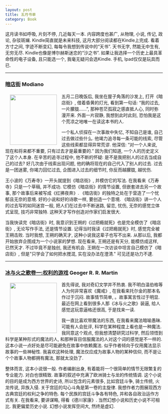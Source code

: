 ```yaml
---
layout: post
title: 五月书单
category: Book
---
```


这月读书如呼吸, 片刻不停, 几近每天一本. 内容跨度也甚广, 从物理, 小说, 传记, 政论, 杂驳斑斓. Kindle简直就是未来科技, 这月大部分阅读都在Kindle上完成. 看着方寸之间, 字迹不断变幻, 每每令我想到传说中的“天书”. 天书无字, 然能无中生有, 无穷无尽. Kindle也像是博尔赫斯迷恋的“沙之书”. 如果让我选择一个历史上最具革命性的电子设备, 且只能选一个, 我毫无疑问会选Kindle. 手机, Ipad仅仅是玩具而已.

---

### [暗店街](http://book.douban.com/subject/1870313/) Modiano
<img src="http://farm8.staticflickr.com/7294/8744784380_15a75da07a_m.jpg" width="150" height="160" hspace="15" vspace="5" align="left"/>五月二日晚饭后, 我坐在屋子角落的沙发上, 打开《暗店街》, 借着昏黄的灯光, 看到第一句话: “我的过去, 一片朦胧......”, 那种苍茫孤寂之感直抵人心, 同时弥漫开来. 外面一片寂静, 我想到此时此刻, 恐怕我是这个荒凉之地唯一在读这本书的人.

一个私人侦探在一次事故中失忆, 不知自己是谁, 自己过去做过些什么. 他竭力追寻每一条可能的线索, 尽管这些线索都显得异常荒谬. 他深信: “对一个人来说, 现在和将来都不重要, 只有过去才是最重要的.” 因为我们知道, 一个人的历史定义了这个人本身. 在辛苦的追寻过程中, 他不断的怀疑: 是不是我把别人的过去当成自己的过去? 好几次由于线索出现问题, 他的确将现在的自己代入了别人的过去. 过去是一团迷雾, 你竭力回忆过去, 企图进入过去的细节时, 你反而越朦胧, 越忧伤.

王小波的《万寿寺》一开头就提到《暗店街》, 并模仿它的写法. 在我看来《万寿寺》只是一个草稿, 并不成功. 它模仿《暗店街》的情节设置, 但嵌套进去另一个故事, 那个故事后来被写成《红拂夜奔》. 《暗店街》的独特之处在于营造了一个忧郁且无奈的意境. 好的小说和好的诗歌一样, 要创造一个意境. 《暗店街》讲一个人的过去写的如同迷宫一般, 把人们在过去中不断迷路, 留恋, 忧伤, 无奈的感觉立体式呈现, 技巧非常独特. 这种天才写作创造对作家们启发很大.

当我快读完《暗店街》时, 我意识到王朔的《过把瘾就死》也是完全模仿了《暗店街》, 无论写作手法, 还是情节设置. 记得当时我读《过把瘾就死》时, 感觉完全被王朔击败. 当时我想, 王朔的确天才, 这种小说我这辈子也写不出来. 从那以后, 我都开始放弃企图成为一个小说家的梦想. 现在看来, 王朔还是有天分, 能模仿成这样, 已然天才. 不过毕竟不是独创, 我还有机会. 王朔在一次访谈中坦言自己模仿了《暗店街》, 但是"只学会了如何把水搅混, 实在没办法在澄清." 可见还是功力不逮.

---

### [冰与火之歌卷一:权利的游戏](http://book.douban.com/subject/1336330/) Geoger R. R. Martin
<img src="http://farm8.staticflickr.com/7289/8743647165_99ff715c34_m.jpg" width="150" height="160" hspace="15" vspace="5" align="left"/>首先得说, 我对奇幻文学并不热衷. 我不明白温伯格等人为何非常喜欢《魔戒》, 在我看来托尔金的那本名作过于沉闷. 故事情节简单, 。故事寓言性过于明显. 最近在网上看到很多人那《冰与火之歌》装逼, 给人感觉这玩意逼格还很高, 于是找来一读.

我一直比喜欢带魔法的东西, 在我看来魔法暗喻愚昧. 可能有人会批评, 科学在某种程度上看也是一种魔法. 我同意这个观点, 但我想清楚研究过科学, 然后领悟到科学是某种形式的魔法的人, 和那种盲目信服魔法的人对这个词的感觉是不一样的. 这本小说一点好处是尽可能避免在故事中依赖魔法. 似乎作者倾向于仅用魔法显示故事的一些神秘性. 我喜欢这种处理, 魔法仅应成为故事人物的某种信仰, 而不是让个个故事人物都拥有魔法, 那就太没劲了.

整体而言, 这本小说很一般. 作者编剧出身, 有着能将一个很简单的情节无限繁复的专业能力. 对白也很精致. 故事的叙述中充满了欧洲骑士与龙的传统情调. 这个小说的目的是成为西方世界的史诗, 所以包含的元素很多, 比如宫廷斗争, 骑士传统, 火龙传说, 异族入侵. 关于宫廷的勾心斗角是第一卷的主旋律. 我想作者力图展现西方古典宫廷的权利之争的特色. 每个民族的宫廷斗争各有特色, 并和各自政治运作方式有关. 在我看来, 要讲谋略, 得看《德川家康》. 当然幻想小说和历史小说不可相比. 我更偏爱历史小说. 幻想小说发挥空间大, 然终是虚幻. 
